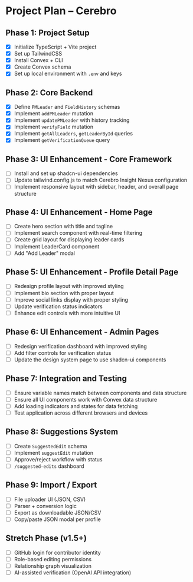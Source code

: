 # Project Plan – Cerebro
## Phase 1: Project Setup
- [x] Initialize TypeScript + Vite project
- [x] Set up TailwindCSS
- [x] Install Convex + CLI
- [x] Create Convex schema
- [x] Set up local environment with `.env` and keys

## Phase 2: Core Backend
- [x] Define `PMLeader` and `FieldHistory` schemas
- [x] Implement `addPMLeader` mutation
- [x] Implement `updatePMLeader` with history tracking
- [x] Implement `verifyField` mutation
- [x] Implement `getAllLeaders`, `getLeaderById` queries
- [x] Implement `getVerificationQueue` query

## Phase 3: UI Enhancement - Core Framework
- [ ] Install and set up shadcn-ui dependencies
- [ ] Update tailwind.config.js to match Cerebro Insight Nexus configuration
- [ ] Implement responsive layout with sidebar, header, and overall page structure

## Phase 4: UI Enhancement - Home Page
- [ ] Create hero section with title and tagline
- [ ] Implement search component with real-time filtering
- [ ] Create grid layout for displaying leader cards
- [ ] Implement LeaderCard component
- [ ] Add "Add Leader" modal

## Phase 5: UI Enhancement - Profile Detail Page
- [ ] Redesign profile layout with improved styling
- [ ] Implement bio section with proper layout
- [ ] Improve social links display with proper styling
- [ ] Update verification status indicators
- [ ] Enhance edit controls with more intuitive UI

## Phase 6: UI Enhancement - Admin Pages
- [ ] Redesign verification dashboard with improved styling
- [ ] Add filter controls for verification status
- [ ] Update the design system page to use shadcn-ui components

## Phase 7: Integration and Testing
- [ ] Ensure variable names match between components and data structure
- [ ] Ensure all UI components work with Convex data structure
- [ ] Add loading indicators and states for data fetching
- [ ] Test application across different browsers and devices

## Phase 8: Suggestions System
- [ ] Create `SuggestedEdit` schema
- [ ] Implement `suggestEdit` mutation
- [ ] Approve/reject workflow with status
- [ ] `/suggested-edits` dashboard

## Phase 9: Import / Export
- [ ] File uploader UI (JSON, CSV)
- [ ] Parser + conversion logic
- [ ] Export as downloadable JSON/CSV
- [ ] Copy/paste JSON modal per profile

## Stretch Phase (v1.5+)
- [ ] GitHub login for contributor identity
- [ ] Role-based editing permissions
- [ ] Relationship graph visualization
- [ ] AI-assisted verification (OpenAI API integration)